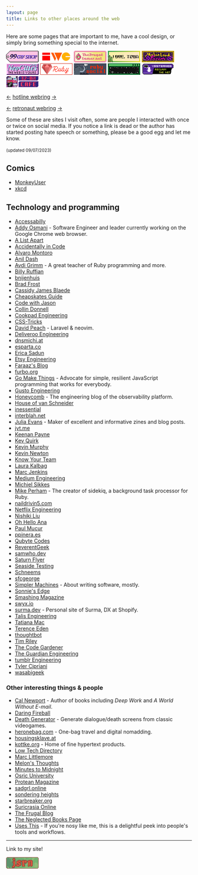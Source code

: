 ```yaml
---
layout: page
title: Links to other places around the web
---
```


Here are some pages that are important to me, have a cool design, or simply bring something special to the internet.

<div class="badge-list" style="margin-bottom: 1em;">
<a href="https://99gifshop.neocities.org"><img src="/assets/images/badges/99-gif-store.png" alt="99 Gif Shop"></a>
<a href="https://indieweb.org"><img src="/assets/images/badges/iwc.png" alt="IndieWeb Camp"></a>
<a href="https://www.thefrugalgamer.net"><img src="/assets/images/badges/frugal-gamer.png" alt="The Frugal Gamer"></a>
<a href="https://libre.town"><img src="/assets/images/badges/libretown.gif" alt="Libre Town"></a>
<a href="https://forum.melonland.net"><img src="/assets/images/badges/melonland-forum.gif" alt="MelonLand Forum"></a>
<a href="https://neocities.org"><img src="/assets/images/badges/neocities.gif" alt="Neocities"></a>
<a href="https://www.ruby-lang.org"><img src="/assets/images/badges/ruby.png" alt="The Ruby programming language"></a>
<a href="https://ruby.social"><img src="/assets/images/badges/ruby-social.png" alt="Ruby Social"></a>
<a href="https://sadgrl.online"><img src="/assets/images/badges/sadgrl.gif" alt="sadgrl.online"></a>
<a href="https://yesterweb.org"><img src="/assets/images/badges/yesterweb.png" alt="Yesterweb.org"></a>
<a href="https://32bit.cafe"><img src="/assets/images/badges/32b.gif" alt="32-bit café"></a>
</div>

<div class="webrings" style="margin-bottom: 1em;">
  <p>
    <a href="https://hotlinewebring.club/jsrn/previous">←</a> <a href="https://hotlinewebring.club">hotline webring</a> <a href="https://hotlinewebring.club/jsrn/next">→</a>
  </p>

  <p>
    <a href='https://webring.dinhe.net/prev/https://jsrn.net'>←</a> <a href="https://webring.dinhe.net">retronaut webring</a> <a href='https://webring.dinhe.net/next/https://jsrn.net'>→</a>
  </p>
</div>

Some of these are sites I visit often, some are people I interacted with once or twice on social media. If you notice a link is dead or the author has started posting hate speech or something, please be a good egg and let me know.

<small>(updated 09/07/2023)</small>

## Comics

- [MonkeyUser](https://www.monkeyuser.com)
- [xkcd](https://xkcd.com)

## Technology and programming

- [Accessabilly](https://accessabilly.com)
- [Addy Osmani](https://addyosmani.com) - Software Engineer and leader currently working on the Google Chrome web browser.
- [A List Apart](https://alistapart.com)
- [Accidentally in Code](https://cate.blog)
- [Alvaro Montoro](http://alvaromontoro.com)
- [Anil Dash](https://anildash.com)
- [Avdi Grimm](https://avdi.codes/) - A great teacher of Ruby programming and more.
- [Billy Ruffian](https://www.billy-ruffian.co.uk)
- [bnijenhuis](https://bnijenhuis.nl)
- [Brad Frost](https://bradfrost.com/blog/)
- [Cassidy James Blaede](https://cassidyjames.com)
- [Cheapskates Guide](https://cheapskatesguide.org)
- [Code with Jason](https://www.codewithjason.com)
- [Collin Donnell](https://collindonnell.com)
- [Cookpad Engineering](https://sourcediving.com)
- [CSS-Tricks](https://css-tricks.com)
- [David Peach](https://blog.davidpeach.me) - Laravel & neovim.
- [Deliveroo Engineering](https://deliveroo.engineering)
- [dnsmichi.at](https://dnsmichi.at)
- [esparta.co](https://esparta.co)
- [Erica Sadun](https://ericasadun.com)
- [Etsy Engineering](http://codeascraft.com)
- [Faraaz's Blog](https://faraazahmad.github.io)
- [furbo.org](https://furbo.org)
- [Go Make Things](https://gomakethings.com/) - Advocate for simple, resilient JavaScript programming that works for everybody.
- [Gusto Engineering](https://engineering.gusto.com)
- [Honeycomb](https://www.honeycomb.io/blog) - The engineering blog of the observability platform.
- [House of van Schneider](https://vanschneider.com)
- [inessential](https://inessential.com)
- [interblah.net](https://interblah.net/)
- [Julia Evans](https://jvns.ca) - Maker of excellent and informative zines and blog posts.
- [jvt.me](https://www.jvt.me)
- [Keenan Payne](https://keenanpayne.com/archive/)
- [Kev Quirk](https://kevquirk.com)
- [Kevin Murphy](https://kevinjmurphy.com)
- [Kevin Newton](https://kddnewton.com)
- [Know Your Team](https://blog.knowyourcompany.com)
- [Laura Kalbag](https://laurakalbag.com)
- [Marc Jenkins](https://marcjenkins.co.uk)
- [Medium Engineering](https://medium.engineering)
- [Michiel Sikkes](https://www.michielsikkes.com)
- [Mike Perham](https://www.mikeperham.com) - The creator of sidekiq, a background task processor for Ruby.
- [naildrivin5.com](https://naildrivin5.com)
- [Netflix Engineering](https://netflixtechblog.com)
- [Nishiki Liu](https://nshki.com)
- [Oh Hello Ana](https://ohhelloana.blog)
- [Paul Mucur](https://mudge.name)
- [ppinera.es](https://ppinera.es)
- [Qubyte Codes](https://qubyte.codes)
- [ReverentGeek](http://reverentgeek.com)
- [samwho.dev](https://samwho.dev)
- [Saturn Flyer](https://www.saturnflyer.com)
- [Seaside Testing](https://seasidetesting.com)
- [Schneems](https://schneems.com)
- [sfcgeorge](https://www.sfcgeorge.co.uk)
- [Simpler Machines](https://www.simplermachines.com) - About writing software, mostly.
- [Sonnie's Edge](https://www.sonniesedge.net)
- [Smashing Magazine](https://www.smashingmagazine.com)
- [swyx.io](https://www.swyx.io)
- [surma.dev](https://surma.dev/) - Personal site of Surma, DX at Shopify.
- [Talis Engineering](https://engineering.talis.com)
- [Tatiana Mac](https://www.tatianamac.com)
- [Terence Eden](https://shkspr.mobi)
- [thoughtbot](https://thoughtbot.com/blog)
- [Tim Riley](https://timriley.info)
- [The Code Gardener](https://the.codegardener.com)
- [The Guardian Engineering](https://www.theguardian.com/info/series/engineering-blog)
- [tumblr Engineering](http://engineering.tumblr.com)
- [Tyler Cipriani](https://tylercipriani.com)
- [wasabigeek](https://wasabigeek.com)

### Other interesting things & people

- [Cal Newport](https://calnewport.com) - Author of books including _Deep Work_ and _A World Without E-mail_.
- [Daring Fireball](https://daringfireball.net)
- [Death Generator](https://deathgenerator.com) - Generate dialogue/death screens from classic videogames.
- [heronebag.com](https://heronebag.com) - One-bag travel and digital nomadding.
- [housingsklave.at](https://housingsklave.at)
- [kottke.org](http://kottke.org) - Home of fine hypertext products.
- [Low Tech Directory](https://emreed.net/LowTech_Directory)
- [Marc Littlemore](https://www.marclittlemore.com)
- [Melon's Thoughts](https://thoughts.melonking.net)
- [Minutes to Midnight](https://minutestomidnight.co.uk)
- [Osric University](https://osric.com/university/index.html)
- [Protean Magazine](https://proteanmag.com)
- [sadgrl.online](https://sadgrl.online)
- [sondering heights](https://buttondown.email/sondering)
- [starbreaker.org](https://starbreaker.org)
- [Suricrasia Online](https://suricrasia.online/)
- [The Frugal Blog](https://www.thefrugalgamer.net)
- [The Neglected Books Page](https://neglectedbooks.com)
- [Uses This](https://usesthis.com) - If you're nosy like me, this is a delightful peek into people's tools and workflows.

---

<p>Link to my site!</p>

<div class="badge-list">
<a href="/"><img src="/assets/images/badges/jsrnnet.gif" alt="jsrn.net"></a>
</div>

